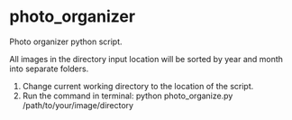 # photo_organizer
Photo organizer python script. 

All images in the directory input location will be sorted by year and month into separate folders.

1. Change current working directory to the location of the script.
2. Run the command in terminal: python photo_organize.py /path/to/your/image/directory
